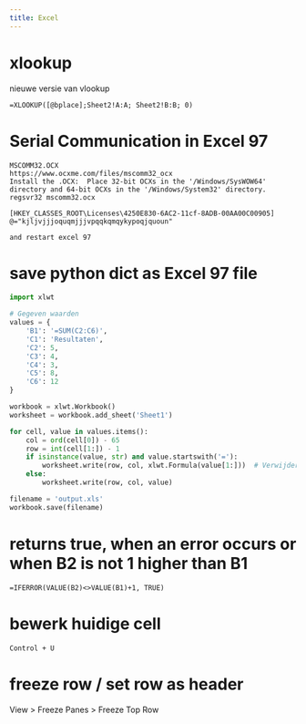 ```yaml
---
title: Excel
---
```


# xlookup
nieuwe versie van vlookup
```
=XLOOKUP([@bplace];Sheet2!A:A; Sheet2!B:B; 0)
```

# Serial Communication in Excel 97
```
MSCOMM32.OCX
https://www.ocxme.com/files/mscomm32_ocx
Install the .OCX:  Place 32-bit OCXs in the '/Windows/SysWOW64' directory and 64-bit OCXs in the '/Windows/System32' directory.
regsvr32 mscomm32.ocx

[HKEY_CLASSES_ROOT\Licenses\4250E830-6AC2-11cf-8ADB-00AA00C00905]
@="kjljvjjjoquqmjjjvpqqkqmqykypoqjquoun"

and restart excel 97
```


# save python dict as Excel 97 file
```python
import xlwt

# Gegeven waarden
values = {
    'B1': '=SUM(C2:C6)',
    'C1': 'Resultaten',
    'C2': 5,
    'C3': 4,
    'C4': 3,
    'C5': 8,
    'C6': 12
}

workbook = xlwt.Workbook()
worksheet = workbook.add_sheet('Sheet1')

for cell, value in values.items():
    col = ord(cell[0]) - 65
    row = int(cell[1:]) - 1
    if isinstance(value, str) and value.startswith('='):
        worksheet.write(row, col, xlwt.Formula(value[1:]))  # Verwijder '=' voor xlwt Formula
    else:
        worksheet.write(row, col, value)

filename = 'output.xls'
workbook.save(filename)

```

# returns true, when an error occurs or when B2 is not 1 higher than B1
```vbscript
=IFERROR(VALUE(B2)<>VALUE(B1)+1, TRUE)
```

# bewerk huidige cell
```
Control + U
```

# freeze row / set row as header
View > Freeze Panes > Freeze Top Row
